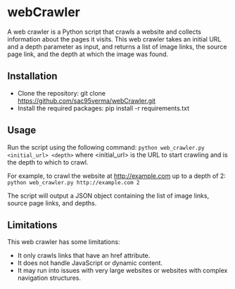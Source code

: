 # webCrawler
A web crawler is a Python script that crawls a website and collects information about the pages it visits. This web crawler takes an initial URL and a depth parameter as input, and returns a list of image links, the source page link, and the depth at which the image was found.

## Installation
- Clone the repository: git clone https://github.com/sac95verma/webCrawler.git
- Install the required packages: pip install -r requirements.txt

## Usage
Run the script using the following command:
`python web_crawler.py <initial_url> <depth>`
where <initial_url> is the URL to start crawling and <depth> is the depth to which to crawl.

For example, to crawl the website at http://example.com up to a depth of 2:
`python web_crawler.py http://example.com 2`


The script will output a JSON object containing the list of image links, source page links, and depths.

## Limitations
This web crawler has some limitations:

- It only crawls links that have an href attribute.
- It does not handle JavaScript or dynamic content.
- It may run into issues with very large websites or websites with complex navigation structures.

